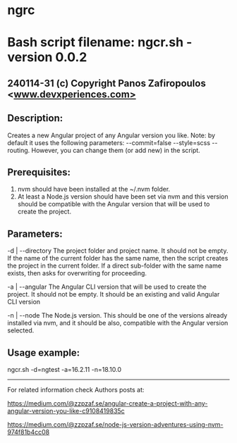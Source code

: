 
# ngrc

Bash script filename: ngcr.sh - version 0.0.2
==================================================================================================
240114-31 (c) Copyright Panos Zafiropoulos <www.devxperiences.com>
--------------------------------------------------------------------------------------------------

## Description:
Creates a new Angular project of any Angular version you like. 
Note: by default it uses the following parameters: --commit=false --style=scss --routing. However, you can change them (or add new) in the script.

## Prerequisites:
1. nvm should have been installed at the ~/.nvm folder.
2. At least a Node.js version should have been set via nvm and this version should be compatible with the Angular version that will be used to create the project.

## Parameters:

   -d | --directory	
   The project folder and project name. It should not be empty. If the name of the current folder has the same name, then the script creates the project in the current folder. If a direct sub-folder with the same name exists, then asks for overwriting for proceeding.
   
   -a | --angular
   The Angular CLI version that will be used to create the project. It should not be empty. It should be an existing and valid Angular CLI version
   
   -n | --node
   The Node.js version. This should be one of the versions already installed via nvm, and it should be also, compatible with the Angular version selected.

## Usage example:
ngcr.sh -d=ngtest -a=16.2.11 -n=18.10.0


---

For related information check Authors posts at:

https://medium.com/@zzpzaf.se/angular-create-a-project-with-any-angular-version-you-like-c9108419835c

https://medium.com/@zzpzaf.se/node-js-version-adventures-using-nvm-974f81b4cc08
